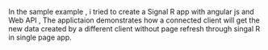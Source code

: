 In the sample example , i tried to create a Signal R app with angular js and Web API , The applictaion demonstrates how a connected client will get the new data created by a different client without page refresh through singal R in single page app.

